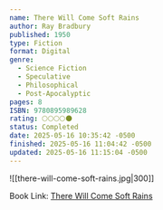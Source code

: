 ```yaml
---
name: There Will Come Soft Rains
author: Ray Bradbury
published: 1950
type: Fiction
format: Digital
genre:
  - Science Fiction
  - Speculative
  - Philosophical
  - Post-Apocalyptic
pages: 8
ISBN: 9780895989628
rating: 🌕🌕🌕🌕🌑
status: Completed
date: 2025-05-16 10:35:42 -0500
finished: 2025-05-16 11:04:42 -0500
updated: 2025-05-16 11:15:04 -0500
---
```


![[there-will-come-soft-rains.jpg|300]]

Book Link: [There Will Come Soft Rains](https://www.goodreads.com/book/show/2260460.There_Will_Come_Soft_Rains)
